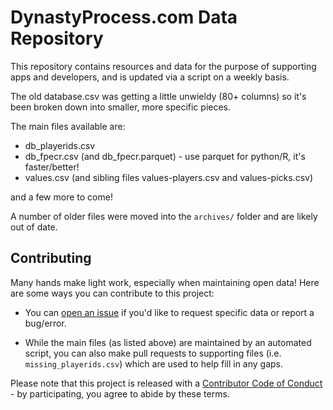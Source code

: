 # DynastyProcess.com Data Repository

This repository contains resources and data for the purpose of supporting apps and developers, and is updated via a script on a weekly basis.

The old database.csv was getting a little unwieldy (80+ columns) so it's been broken down into smaller, more specific pieces.

The main files available are: 

- db_playerids.csv
- db_fpecr.csv (and db_fpecr.parquet) - use parquet for python/R, it's faster/better!
- values.csv (and sibling files values-players.csv and values-picks.csv)

and a few more to come! 

A number of older files were moved into the `archives/` folder and are likely out of date. 

## Contributing

Many hands make light work, especially when maintaining open data! Here are some ways you can contribute to this project:

- You can [open an issue](https://github.com/DynastyProcess/data/issues/new/choose) if you'd like to request specific data or report a bug/error. 

- While the main files (as listed above) are maintained by an automated script, you can also make pull requests to supporting files (i.e. `missing_playerids.csv`) which are used to help fill in any gaps.

Please note that this project is released with a [Contributor Code of Conduct](https://github.com/DynastyProcess/data/blob/master/CODE_OF_CONDUCT.md) - by participating, you agree to abide by these terms.
